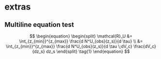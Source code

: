 # extras

## Multiline equation test

$$
\begin{equation}
\begin{split}
\mathcal{R}_U &= \int_{z_{min}}^{z_{max}} \frac{d N^U_{obs}(z_s)}{d \tau} \\
&= \int_{z_{min}}^{z_{max}} \frac{d N^U_{obs}(z_s)}{d \tau \;dV_c} \frac{dV_c}{dz_s} dz_s
\end{split} \tag{1}
\end{equation}
$$
